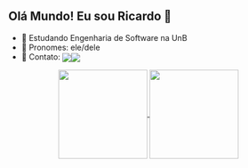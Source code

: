 ## Olá Mundo! Eu sou Ricardo 👋

- 🌱 Estudando Engenharia de Software na UnB
- 🤠 Pronomes: ele/dele
- 🔗 Contato:  <a href = "mailto:lrsj2003@gmail.com"><img  align="center" src="https://img.shields.io/badge/Gmail-8e41e7?style=for-the-badge&logo=gmail&logoColor=white" target="_blank"><a href = "https://www.linkedin.com/in/l-ricardo/"><img  align="center" src="https://img.shields.io/badge/LinkedIn-black?style=for-the-badge&logo=linkedin&logoColor=white" target="_blank"></a>

<div align="center">  

  <a href="https://github.com/l-ricardo">
    <img height="160em" align="center" src="https://github-readme-stats.vercel.app/api?username=l-ricardo&theme=midnight-purple&card_width=40&line_height=24&include_all_commits=true&count_private=true&show_icons=true" />
  </a>
  
  <a href="https://github.com/l-ricardo">
    <img height="160em" align="center" src="https://github-readme-stats.vercel.app/api/top-langs/?username=l-ricardo&theme=midnight-purple&card_width=10&layout=compact" />
  </a>
  
</div>
